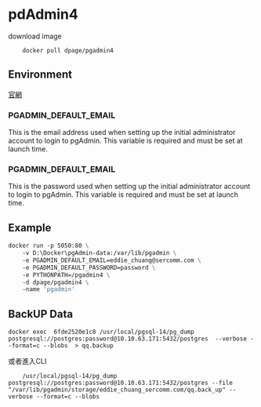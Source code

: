 # pdAdmin4

download image
```
    docker pull dpage/pgadmin4
```

## Environment 

<a href = "https://www.pgadmin.org/docs/pgadmin4/latest/container_deployment.html">官網</a>


### PGADMIN_DEFAULT_EMAIL
This is the email address used when setting up the initial administrator account to login to pgAdmin. This variable is required and must be set at launch time.


### PGADMIN_DEFAULT_EMAIL
This is the password used when setting up the initial administrator account to login to pgAdmin. This variable is required and must be set at launch time.

## Example

```dockerfile
docker run -p 5050:80 \
    -v D:\Docker\pgAdmin-data:/var/lib/pgadmin \
    -e PGADMIN_DEFAULT_EMAIL=eddie_chuang@sercomm.com \
    -e PGADMIN_DEFAULT_PASSWORD=password \
    -e PYTHONPATH=/pgadmin4 \
    -d dpage/pgadmin4 \
    -name 'pgadmin'  
 ```
 
 
 
 ## BackUP Data
 
 
 ```
 docker exec  6fde2520e1c8 /usr/local/pgsql-14/pg_dump postgresql://postgres:password@10.10.63.171:5432/postgres  --verbose --format=c --blobs  > qq.backup
 ```
 
 或者進入CLI
``` 
    /usr/local/pgsql-14/pg_dump postgresql://postgres:password@10.10.63.171:5432/postgres --file "/var/lib/pgadmin/storage/eddie_chuang_sercomm.com/qq.back_up" --verbose --format=c --blobs
```
 
 
 